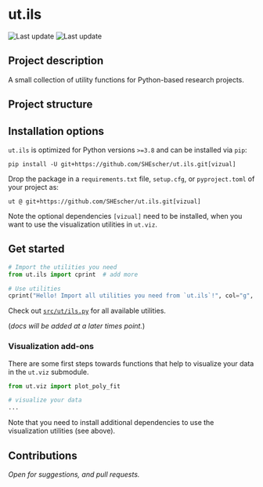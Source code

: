 # ut.ils

![Last update](https://img.shields.io/badge/last_update-Dec_21,_2024-green)
![Last update](https://img.shields.io/badge/version-v.0.2.0-blue)

## Project description

A small collection of utility functions for Python-based research projects.

## Project structure

## Installation options

`ut.ils` is optimized for Python versions  `>=3.8` and can be installed via `pip`:

```shell
pip install -U git+https://github.com/SHEscher/ut.ils.git[vizual]
```

Drop the package in a `requirements.txt` file, `setup.cfg`, or `pyproject.toml` of your project as:

```text
ut @ git+https://github.com/SHEscher/ut.ils.git[vizual]
```

Note the optional dependencies `[vizual]` need to be installed,
when you want to use the visualization utilities in `ut.viz`.

## Get started

```python
# Import the utilities you need
from ut.ils import cprint  # add more

# Use utilities
cprint("Hello! Import all utilities you need from `ut.ils`!", col="g", fm="b")
```

Check out [`src/ut/ils.py`](src/ut/ils.py) for all available utilities.

(*docs will be added at a later times point.*)

### Visualization add-ons

There are some first steps towards functions that help to visualize your data in the `ut.viz` submodule.

```python
from ut.viz import plot_poly_fit

# visualize your data
...
```

Note that you need to install additional dependencies to use the visualization utilities (see above).

## Contributions

*Open for suggestions, and pull requests.*
